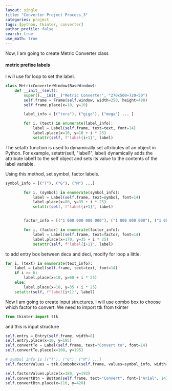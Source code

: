 ```yaml
---
layout: single
title: "Converter Project Process_3"
categories: project
tags: [python, tkinter, converter]
author_profile: false
search: true
use_math: true
---
```


Now, I am going to create Metric Converter class

#### metric prefixe labels

I will use for loop to set the label.

```python
class MetricConverterWindow(BaseWindow):
    def __init__(self):
        super().__init__("Metric Converter", "270x500+720+50")
        self.frame = Frame(self.window, width=250, height=480)
        self.frame.place(x=10, y=10)

        label_info = [("tera"), ("giga"), ("mega") ... ]

        for i, (text) in enumerate(label_info):
            label = Label(self.frame, text=text, font=14)
            label.place(x=10, y=10 + i * 25)
            setattr(self, f"label{i+1}", label)
```

The setattr function is used to dynamically set attributes of an object in Python.
For example, setattr(self, "label1", label) dynamically adds the attribute label1 to the self object and sets its value to the contents of the label variable.

Using this method, set symbol, factor labels.

```python
symbol_info = [("T"), ("G"), ("M") ...]

        for i, (symbol) in enumerate(symbol_info):
            label = Label(self.frame, text=symbol, font=14)
            label.place(x=80, y=35 + i * 25)
            setattr(self, f"label{i+1}", label)


        factor_info = [("1 000 000 000 000"), ("1 000 000 000"), ("1 000 000") ...]

        for i, (factor) in enumerate(factor_info):
            label = Label(self.frame, text=factor, font=14)
            label.place(x=170, y=35 + i * 25)
            setattr(self, f"label{i+1}", label)
```

to add entry box between deca and deci, modify for loop a little.

```python
for i, (text) in enumerate(text_info):
    label = Label(self.frame, text=text, font=14)
    if i >= 6:
        label.place(x=10, y=60 + i * 25)
    else:
        label.place(x=10, y=35 + i * 25)
    setattr(self, f"label{i+1}", label)
```

Now I am going to create input structures. I will use combo box to choose which factor to convert.
We need to import ttk from tkinter

```python
from tkinter import ttk
```

and this is input structure

```python
self.entry = Entry(self.frame, width=8)
self.entry.place(x=10, y=195)
self.convertTo = Label(self.frame, text="Convert to", font=14)
self.convertTo.place(x=100, y=195)

# symbol info is [("T"), ("G"), ("M") ...]
self.factorValues = ttk.Combobox(self.frame, values=symbol_info, width=3)

self.factorValues.place(x=180, y=193)
self.convertBtn = Button(self.frame, text="Convert", font=("Arial", 14), width=7, command=self.do_this)
self.convertBtn.place(x=110, y=420)
```
